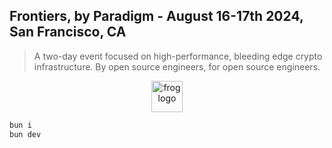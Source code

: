 ## Frontiers, by Paradigm - August 16-17th 2024, San Francisco, CA

> A two-day event focused on high-performance, bleeding edge crypto infrastructure. By open source engineers, for open source engineers.

<p align="center">
  <a href="https://paradigm.xyz">
    <picture>
      <source media="(prefers-color-scheme: dark)" srcset="https://raw.githubusercontent.com/wevm/.github/main/content/paradigm-collab-dark.svg">
      <img alt="frog logo" src="https://raw.githubusercontent.com/wevm/.github/main/content/paradigm-collab-light.svg" width="auto" height="50">
    </picture>
  </a>
</p>


```bash
bun i
bun dev
```
